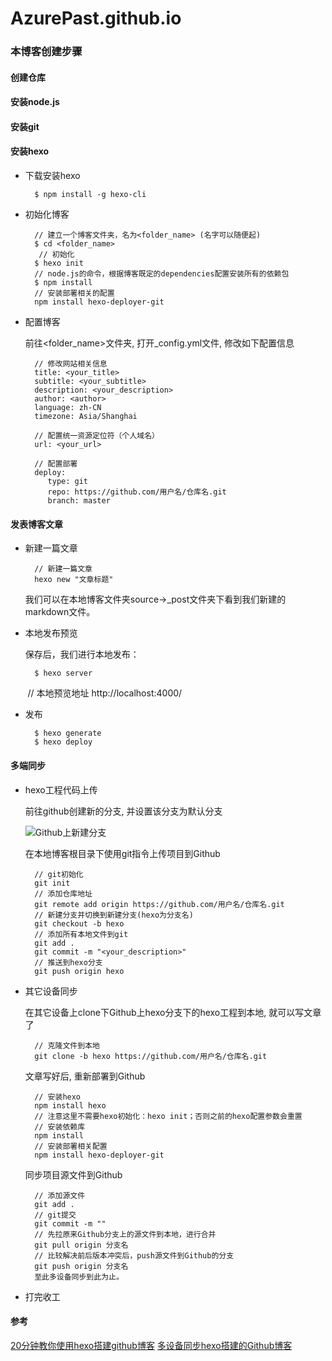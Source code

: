# AzurePast.github.io

### 本博客创建步骤

#### 创建仓库
#### 安装node.js
#### 安装git
#### 安装hexo
* 下载安装hexo

        $ npm install -g hexo-cli
    
* 初始化博客

        // 建立一个博客文件夹，名为<folder_name> (名字可以随便起)
        $ cd <folder_name>
         // 初始化
        $ hexo init
        // node.js的命令，根据博客既定的dependencies配置安装所有的依赖包
        $ npm install
        // 安装部署相关的配置
        npm install hexo-deployer-git
    
* 配置博客

    前往<folder_name>文件夹, 打开_config.yml文件, 修改如下配置信息

        // 修改网站相关信息
        title: <your_title>
        subtitle: <your_subtitle>
        description: <your_description>
        author: <author>
        language: zh-CN
        timezone: Asia/Shanghai
    
        // 配置统一资源定位符（个人域名）
        url: <your_url>
    
        // 配置部署
        deploy:
           type: git
           repo: https://github.com/用户名/仓库名.git
           branch: master
      
#### 发表博客文章

* 新建一篇文章

        // 新建一篇文章
        hexo new "文章标题"
    
    我们可以在本地博客文件夹source->_post文件夹下看到我们新建的markdown文件。
        
* 本地发布预览

    保存后，我们进行本地发布：

        $ hexo server
        // 本地预览地址 http://localhost:4000/
 
* 发布     

        $ hexo generate
        $ hexo deploy

#### 多端同步

* hexo工程代码上传

    前往github创建新的分支, 并设置该分支为默认分支 

  ![Github上新建分支](http://upload-images.jianshu.io/upload_images/291600-fd8d2be4578c9aa4.png?imageMogr2/auto-orient/strip%7CimageView2/2/w/1240)  

    在本地博客根目录下使用git指令上传项目到Github

        // git初始化
        git init
        // 添加仓库地址
        git remote add origin https://github.com/用户名/仓库名.git
        // 新建分支并切换到新建分支(hexo为分支名)
        git checkout -b hexo
        // 添加所有本地文件到git
        git add .
        git commit -m "<your_description>"
        // 推送到hexo分支
        git push origin hexo
        
* 其它设备同步
    
  在其它设备上clone下Github上hexo分支下的hexo工程到本地, 就可以写文章了
    
        // 克隆文件到本地
        git clone -b hexo https://github.com/用户名/仓库名.git
        
  文章写好后, 重新部署到Github
    
        // 安装hexo
        npm install hexo
        // 注意这里不需要hexo初始化：hexo init；否则之前的hexo配置参数会重置
        // 安装依赖库
        npm install
        // 安装部署相关配置
        npm install hexo-deployer-git
        
    同步项目源文件到Github

        // 添加源文件
        git add .
        // git提交
        git commit -m ""
        // 先拉原来Github分支上的源文件到本地，进行合并
        git pull origin 分支名
        // 比较解决前后版本冲突后，push源文件到Github的分支
        git push origin 分支名
        至此多设备同步到此为止。

* 打完收工

#### 参考

   [20分钟教你使用hexo搭建github博客](http://www.jianshu.com/p/e99ed60390a8)
   [多设备同步hexo搭建的Github博客](http://www.jianshu.com/p/6fb0b287f950)
